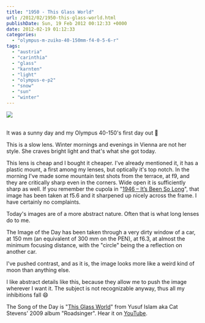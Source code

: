 ```yaml
---
title: "1950 - This Glass World"
url: /2012/02/1950-this-glass-world.html
publishDate: Sun, 19 Feb 2012 00:12:33 +0000
date: 2012-02-19 01:12:33
categories: 
  - "olympus-m-zuiko-40-150mm-f4-0-5-6-r"
tags: 
  - "austria"
  - "carinthia"
  - "glass"
  - "karnten"
  - "light"
  - "olympus-e-p2"
  - "snow"
  - "sun"
  - "winter"
---
```

<div class="container">
<div class="center"><a target="_blank" href="https://d25zfm9zpd7gm5.cloudfront.net/1200x1200/2012/20120218_152317_ps.jpg"><img src="https://d25zfm9zpd7gm5.cloudfront.net/0600x0600/2012/20120218_152317_ps.jpg" /></a></div>
</div>
<br />

It was a sunny day and my Olympus 40-150's first day out 🙂

This is a slow lens. Winter mornings and evenings in Vienna are not her style. She craves bright light and that's what she got today.

This lens is cheap and I bought it cheaper. I've already mentioned it, it has a plastic mount, a first among my lenses, but optically it's top notch. In the morning I've made some mountain test shots from the terrace, at f9, and they are critically sharp even in the corners. Wide open it is sufficiently sharp as well. If you remember the cupola in "<a href="/2012/02/1946-its-been-so-long.html" target="_blank">1946 – It’s Been So Long</a>", that image has been taken at f5.6 and it sharpened up nicely across the frame. I have certainly no complaints.

<a target="_blank" href="https://d25zfm9zpd7gm5.cloudfront.net/1200x1200/2012/20120218_141405_ps.jpg"><img style="margin: 0pt 0px 0pt 10px; float: right;" src="https://d25zfm9zpd7gm5.cloudfront.net/0150x0150/2012/20120218_141405_ps.jpg" alt="" border="0" /></a> Today's images are of a more abstract nature. Often that is what long lenses do to me. 

The Image of the Day has been taken through a very dirty window of a car, at 150 mm (an equivalent of 300 mm on the PEN), at f6.3, at almost the minimum focusing distance, with the "circle" being the a reflection on another car.

 I've pushed contrast, and as it is, the image looks more like a weird kind of moon than anything else. 

I like abstract details like this, because they allow me to push the image wherever I want it. The subject is not recognizable anyway, thus all my inhibitions fall 😄

The Song of the Day is "<a href="http://www.lyricsmode.com/lyrics/y/yusuf_islam/this_glass_world.html" target="_blank">This Glass World</a>" from Yusuf Islam aka Cat Stevens' 2009 album "Roadsinger". Hear it on <a href="http://www.youtube.com/watch?v=-Kf9C-tLd4A" target="_blank">YouTube</a>.
